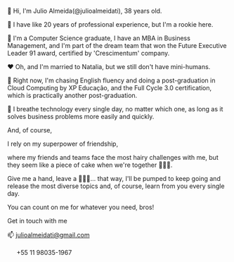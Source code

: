 👋 Hi, I'm Julio Almeida(@julioalmeidati), 38 years old.

👀 I have like 20 years of professional experience, but I'm a rookie here. 
   
💪 I'm a Computer Science graduate, I have an MBA in Business Management, and I'm part of the dream team that won the Future Executive Leader 91 award, certified by 'Crescimentum' company. 
   
❤️ Oh, and I'm married to Natalia, but we still don't have mini-humans.
   
🚀 Right now, I'm chasing English fluency and doing a post-graduation in Cloud Computing by XP Educação, and the Full Cycle 3.0 certification, which is practically another post-graduation. 
  
🤘 I breathe technology every single day, no matter which one, as long as it solves business problems more easily and quickly.

And, of course, 

I rely on my superpower of  friendship,

where my friends and teams face the most hairy challenges with me, but they seem like a piece of cake when we're together 👊👊👊.
  
Give me a hand, leave a 🌟🌟🌟... that way, I'll be pumped to keep going and release the most diverse topics and, of course, learn from you every single day. 
  
You can count on me for whatever you need, bros!

Get in touch with me 

📫 julioalmeidati@gmail.com 
<p><img src="https://thumbnail.imgbin.com/21/8/18/imgbin-whatsapp-logo-scalable-graphics-icon-whatsapp-free-gfH3cEr3thuinVcsfVjdViXJp_t.jpg" width="17px" height="17px"/> +55 11 98035-1967</p>

<!---
julioalmeidati/julioalmeidati is a ✨ special ✨ repository because its `README.md` (this file) appears on your GitHub profile.
You can click the Preview link to take a look at your changes.
--->
